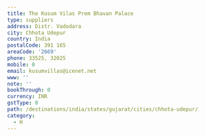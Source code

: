 ```yaml
---
title: The Kusum Vilas Prem Bhavan Palace
type: suppliers
address: Distr. Vadodara
city: Chhota Udepur
country: India
postalCode: 391 165
areaCode: '2669'
phone: 33525, 32025
mobile: 0
email: kusumvillas@icenet.net
www: ''
note: ''
bookThrough: 0
currency: INR
gstType: 0
path: /destinations/india/states/gujarat/cities/chhota-udepur/
category:
  - H
---
```


